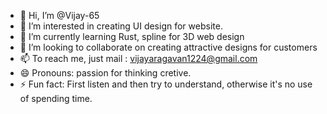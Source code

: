 - 👋 Hi, I’m @Vijay-65
- 👀 I’m interested in creating UI design for website.
- 🌱 I’m currently learning Rust, spline for 3D web design
- 💞️ I’m looking to collaborate on creating attractive designs for customers 
- 📫 To reach me, just mail : vijayaragavan1224@gmail.com
- 😄 Pronouns: passion for thinking cretive.
- ⚡ Fun fact: First listen and then try to understand, otherwise it's no use of spending time. 

<!---
Vijay-65/Vijay-65 is a ✨ special ✨ repository because its `README.md` (this file) appears on your GitHub profile.
You can click the Preview link to take a look at your changes.
--->
